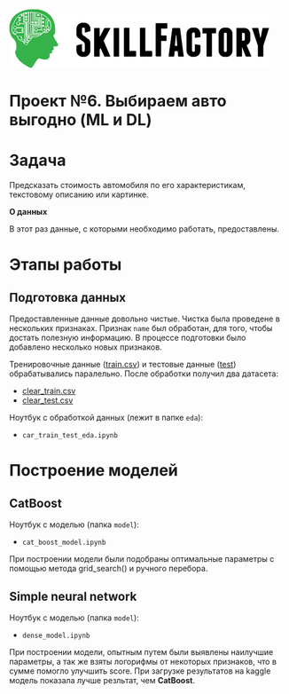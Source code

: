 ![Title PNG "Skill Factory"](/GitHub_image/img_title.png)
# Проект №6. Выбираем авто выгодно (ML и DL)

# Задача

Предсказать стоимость автомобиля по его характеристикам, текстовому описанию или картинке. 

**О данных**

В этот раз данные, с которыми необходимо работать, предоставлены.

# Этапы работы

## Подготовка данных

Предоставленные данные довольно чистые. Чистка была проведене в нескольких признаках. Признак `name` был обработан, для того, чтобы достать полезную информацию. В процессе подготовки было добавлено несколько новых признаков.

Тренировочные данные ([train.csv](https://drive.google.com/file/d/1CgUxQlOUFZ7J60Hnxoe7fTlFRz8NgDn6/view?usp=sharing)) и тестовые данные ([test](https://drive.google.com/file/d/10t7GPHwaHqK1bf0Zu4I2wZHK_47afL0c/view?usp=sharing)) обрабатывались паралельно. После обработки получил два датасета:

- [clear_train.csv](https://drive.google.com/file/d/1-3kiZxEddvuNFoRTfMA6cA8bu7LjP2b3/view?usp=sharing)
- [clear_test.csv](https://drive.google.com/file/d/1-0yG59TcpJoDSeOclid1z-nc1Fh3yud2/view?usp=sharing)

Ноутбук с обработкой данных (лежит в папке `eda`):

- `car_train_test_eda.ipynb`

# Построение моделей

## CatBoost

Ноутбук с моделью (папка `model`):

- `cat_boost_model.ipynb`

При построении модели были подобраны оптимальные параметры с помощью метода grid_search() и ручного перебора.

## Simple neural network

Ноутбук с моделью (папка `model`):

- `dense_model.ipynb`

При построении модели, опытным путем были выявлены наилучшие параметры, а так же взяты логорифмы от некоторых признаков, что в сумме помогло улучшить score. При загрузке результатов на kaggle модель показала лучше резльтат, чем **CatBoost**.
